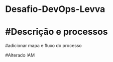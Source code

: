 # Desafio-DevOps-Levva


#Descrição e processos
=======

#adicionar mapa e fluxo do processo

#Alterado IAM
